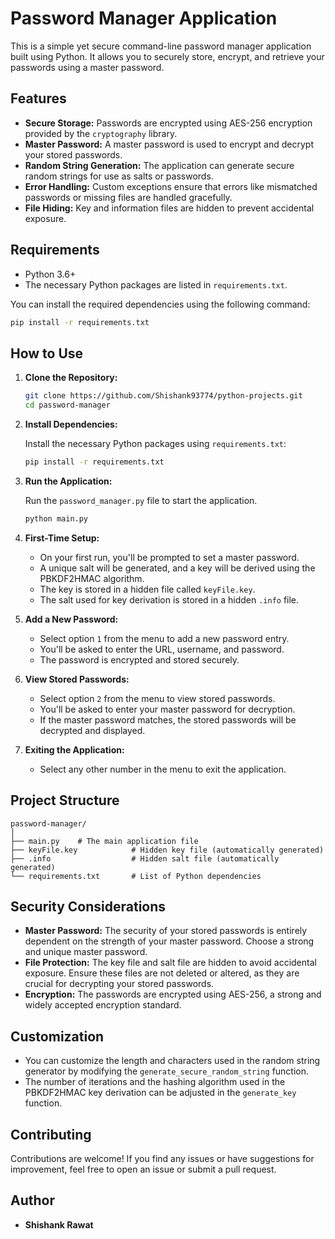 # Password Manager Application

This is a simple yet secure command-line password manager application built using Python. It allows you to securely store, encrypt, and retrieve your passwords using a master password.

## Features

- **Secure Storage:** Passwords are encrypted using AES-256 encryption provided by the `cryptography` library.
- **Master Password:** A master password is used to encrypt and decrypt your stored passwords.
- **Random String Generation:** The application can generate secure random strings for use as salts or passwords.
- **Error Handling:** Custom exceptions ensure that errors like mismatched passwords or missing files are handled gracefully.
- **File Hiding:** Key and information files are hidden to prevent accidental exposure.

## Requirements

- Python 3.6+
- The necessary Python packages are listed in `requirements.txt`.

You can install the required dependencies using the following command:

```bash
pip install -r requirements.txt
```

## How to Use

1. **Clone the Repository:**

    ```bash
    git clone https://github.com/Shishank93774/python-projects.git
    cd password-manager
    ```

2. **Install Dependencies:**

    Install the necessary Python packages using `requirements.txt`:

    ```bash
    pip install -r requirements.txt
    ```

3. **Run the Application:**

    Run the `password_manager.py` file to start the application.

    ```bash
    python main.py
    ```

4. **First-Time Setup:**

    - On your first run, you'll be prompted to set a master password.
    - A unique salt will be generated, and a key will be derived using the PBKDF2HMAC algorithm.
    - The key is stored in a hidden file called `keyFile.key`.
    - The salt used for key derivation is stored in a hidden `.info` file.

5. **Add a New Password:**

    - Select option `1` from the menu to add a new password entry.
    - You'll be asked to enter the URL, username, and password.
    - The password is encrypted and stored securely.

6. **View Stored Passwords:**

    - Select option `2` from the menu to view stored passwords.
    - You'll be asked to enter your master password for decryption.
    - If the master password matches, the stored passwords will be decrypted and displayed.

7. **Exiting the Application:**

    - Select any other number in the menu to exit the application.

## Project Structure

```plaintext
password-manager/
│
├── main.py    # The main application file
├── keyFile.key            # Hidden key file (automatically generated)
├── .info                  # Hidden salt file (automatically generated)
└── requirements.txt       # List of Python dependencies
```

## Security Considerations

- **Master Password:** The security of your stored passwords is entirely dependent on the strength of your master password. Choose a strong and unique master password.
- **File Protection:** The key file and salt file are hidden to avoid accidental exposure. Ensure these files are not deleted or altered, as they are crucial for decrypting your stored passwords.
- **Encryption:** The passwords are encrypted using AES-256, a strong and widely accepted encryption standard.

## Customization
- You can customize the length and characters used in the random string generator by modifying the `generate_secure_random_string` function.
- The number of iterations and the hashing algorithm used in the PBKDF2HMAC key derivation can be adjusted in the `generate_key` function.

## Contributing
Contributions are welcome! If you find any issues or have suggestions for improvement, feel free to open an issue or submit a pull request.

## Author
- **Shishank Rawat**